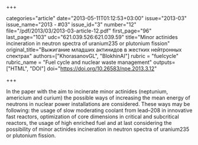 +++

categories="article"
date="2013-05-11T01:12:53+03:00"
issue="2013-03"
issue_name="2013 - #03"
issue_id="3"
number="12"
file="/pdf/2013/03/2013-03-article-12.pdf"
first_page="96"
last_page="103"
udc="621.039.526:621.039.59"
title="Minor actinides incineration in neutron spectra of uranium235 or plutonium fission"
original_title="Выжигание младших актинидов в жестких нейтронных спектрах"
authors=["KhorasanovGL", "BlokhinAI"]
rubric = "fuelcycle"
rubric_name = "Fuel cycle and nuclear waste management"
outputs=["HTML", "DOI"]
doi="https://doi.org/10.26583/npe.2013.3.12"

+++

In the paper with the aim to incinerate minor actinides (neptunium, americium and curium) the possible ways of increasing the mean energy of neutrons in nuclear power installations are considered. These ways may be following: the usage of slow moderating coolant from lead–208 in innovative fast reactors, optimization of core dimensions in critical and subcritical reactors, the usage of high enriched fuel and at last considering the possibility of minor actinides incineration in neutron spectra of uranium235 or plutonium fission.